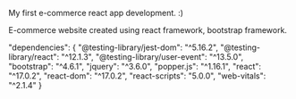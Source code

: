 My first e-commerce react app development. :)

E-commerce website created using react framework, bootstrap framework.

"dependencies": {
"@testing-library/jest-dom": "^5.16.2",
"@testing-library/react": "^12.1.3",
"@testing-library/user-event": "^13.5.0",
"bootstrap": "^4.6.1",
"jquery": "^3.6.0",
"popper.js": "^1.16.1",
"react": "^17.0.2",
"react-dom": "^17.0.2",
"react-scripts": "5.0.0",
"web-vitals": "^2.1.4"
}
